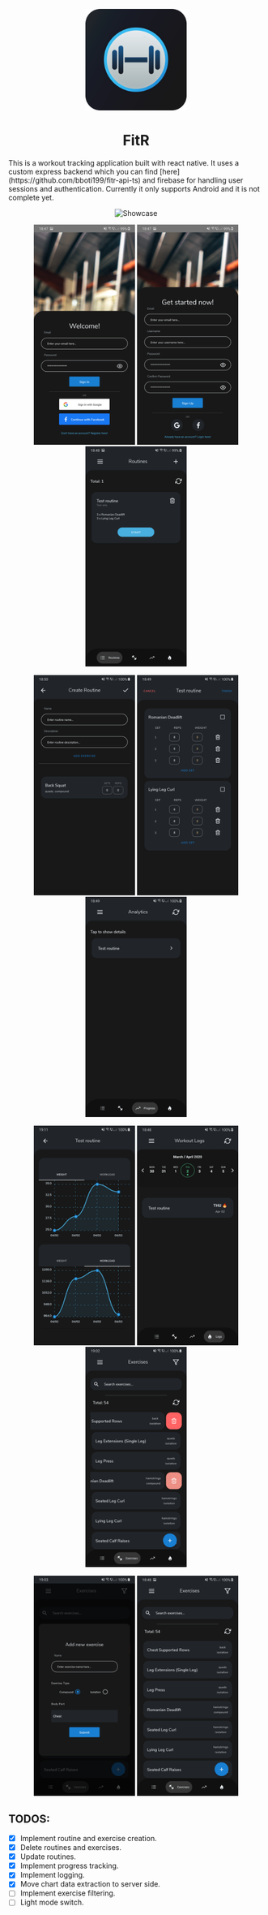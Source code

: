 <p align="middle">
  <img src="./screenshots/fitr_logo.png" width="200">
  <h1 align="middle">FitR</h1>
 </p>
This is a workout tracking application built with react native.  
It uses a custom express backend which you can find [here](https://github.com/bboti199/fitr-api-ts) and firebase for handling user sessions and authentication.  
Currently it only supports Android and it is not complete yet.

<p align="center">
<img src="./screenshots/showcase.gif" alt="Showcase" width="300" />
</p>

<p align="middle">
<img src="./screenshots/login_screen.png" alt="Login Page" width="200" />
<img src="./screenshots/register_screen.png" alt="Register Page" width="200" />
<img src="./screenshots/routines_screen.png" alt="Routine Page" width="200" />
</p>

<p align="middle">
<img src="./screenshots/routine_creation_screen.png" alt="Routine Creation Page" width="200" />
<img src="./screenshots/workout_screen.png" alt="Workout Screen" width="200" />
<img src="./screenshots/progress_screen.png" alt="Progress Screen" width="200" />

</p>

<p align="middle">
<img src="./screenshots/chart_data.png" alt="Chart Screen" width="200" />
<img src="./screenshots/logs_screen.png" alt="Logs Page" width="200" />
<img src="./screenshots/exercise_delete.png" alt="Exercise Delete" width="200" />
</p>
<p align="middle">
<img src="./screenshots/create_exercise.png" alt="Exercise Creation Page" width="200" />
<img src="./screenshots/exercises_screen.png" alt="Exercise Page" width="200" />

</p>

## TODOS:
- [x] Implement routine and exercise creation.
- [x] Delete routines and exercises.
- [x] Update routines.
- [x] Implement progress tracking.
- [x] Implement logging.
- [x] Move chart data extraction to server side.
- [ ] Implement exercise filtering.
- [ ] Light mode switch.
